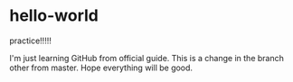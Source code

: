 # hello-world
practice!!!!!

I'm just learning GitHub from official guide.
This is a change in the branch other from master.
Hope everything will be good.
